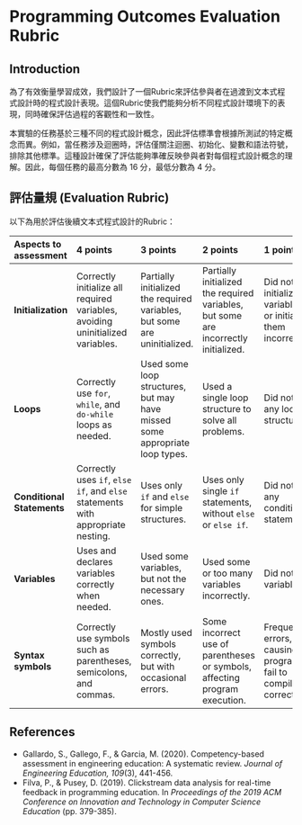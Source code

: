 # Programming Outcomes Evaluation Rubric

## Introduction

為了有效衡量學習成效，我們設計了一個Rubric來評估參與者在過渡到文本式程式設計時的程式設計表現。這個Rubric使我們能夠分析不同程式設計環境下的表現，同時確保評估過程的客觀性和一致性。

本實驗的任務基於三種不同的程式設計概念，因此評估標準會根據所測試的特定概念而異。例如，當任務涉及迴圈時，評估僅關注迴圈、初始化、變數和語法符號，排除其他標準。這種設計確保了評估能夠準確反映參與者對每個程式設計概念的理解。因此，每個任務的最高分數為 16 分，最低分數為 4 分。

## 評估量規 (Evaluation Rubric)

以下為用於評估後續文本式程式設計的Rubric：

| Aspects to assessment | 4 points                                                                                                    | 3 points                                                                                                     | 2 points                                                                                                        | 1 point                                                 |
| :-------------------- | :---------------------------------------------------------------------------------------------------------- | :----------------------------------------------------------------------------------------------------------- | :-------------------------------------------------------------------------------------------------------------- | :------------------------------------------------------ |
| **Initialization** | Correctly initialize all required variables, avoiding uninitialized variables.                                | Partially initialized the required variables, but some are uninitialized.                                    | Partially initialized the required variables, but some are incorrectly initialized.                             | Did not initialize variables or initialize them incorrectly. |
| **Loops** | Correctly use `for`, `while`, and `do-while` loops as needed.                                               | Used some loop structures, but may have missed some appropriate loop types.                                  | Used a single loop structure to solve all problems.                                                             | Did not use any loop structures.                        |
| **Conditional Statements** | Correctly uses `if`, `else if`, and `else` statements with appropriate nesting.                             | Uses only `if` and `else` for simple structures.                                                             | Uses only single `if` statements, without `else` or `else if`.                                                  | Did not use any conditional statements.                 |
| **Variables** | Uses and declares variables correctly when needed.                                                          | Used some variables, but not the necessary ones.                                                             | Used some or too many variables incorrectly.                                                                    | Did not use variables.                                  |
| **Syntax symbols** | Correctly use symbols such as parentheses, semicolons, and commas.                                          | Mostly used symbols correctly, but with occasional errors.                                                   | Some incorrect use of parentheses or symbols, affecting program execution.                                      | Frequent errors, causing the program to fail to compile correctly. |


## References

* Gallardo, S., Gallego, F., & Garcia, M. (2020). Competency-based assessment in engineering education: A systematic review. *Journal of Engineering Education, 109*(3), 441-456.
* Filva, P., & Pusey, D. (2019). Clickstream data analysis for real-time feedback in programming education. In *Proceedings of the 2019 ACM Conference on Innovation and Technology in Computer Science Education* (pp. 379-385).